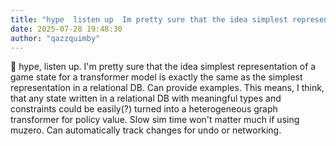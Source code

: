 ```yaml
---
title: "hype  listen up  Im pretty sure that the idea simplest representation of a game state"
date: 2025-07-28 19:48:30
author: "qazzquimby"
---
```


💭 hype, listen up. I'm pretty sure that the idea simplest representation of a game state for a transformer model is exactly the same as the simplest representation in a relational DB. Can provide examples. This means, I think, that any state written in a relational DB with meaningful types and constraints could be easily(?) turned into a heterogeneous graph transformer for policy value. Slow sim time won't matter much if using muzero. Can automatically track changes for undo or networking.